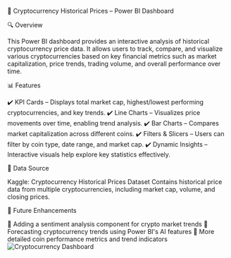 📌 Cryptocurrency Historical Prices – Power BI Dashboard


🔍 Overview

This Power BI dashboard provides an interactive analysis of historical cryptocurrency price data. It allows users to track, compare, and visualize various cryptocurrencies based on key financial metrics such as market capitalization, price trends, trading volume, and overall performance over time.

📊 Features


✔️ KPI Cards – Displays total market cap, highest/lowest performing cryptocurrencies, and key trends.
✔️ Line Charts – Visualizes price movements over time, enabling trend analysis.
✔️ Bar Charts – Compares market capitalization across different coins.
✔️ Filters & Slicers – Users can filter by coin type, date range, and market cap.
✔️ Dynamic Insights – Interactive visuals help explore key statistics effectively.

📂 Data Source


Kaggle: Cryptocurrency Historical Prices Dataset
Contains historical price data from multiple cryptocurrencies, including market cap, volume, and closing prices.

📌 Future Enhancements


🔹 Adding a sentiment analysis component for crypto market trends
🔹 Forecasting cryptocurrency trends using Power BI's AI features
🔹 More detailed coin performance metrics and trend indicators
![Cryptocurrency Dashboard](https://github.com/shashikathi/Superstore_Analytics/raw/main/dashboardpowerbi.png)


